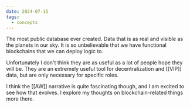 ```yaml
---
date: 2024-07-15
tags:
  - concepts
---
```

The most public database ever created. Data that is as real and visible as the planets in our sky. It is so unbelievable that we have functional blockchains that we can deploy logic to.

Unfortunately I don't think they are as useful as a lot of people hope they will be. They are an extremely useful tool for decentralization and [[VIP]] data, but are only necessary for specific roles.

I think the [[AW]] narrative is quite fascinating though, and I am excited to see how that evolves. I explore my thoughts on blockchain-related things more there.